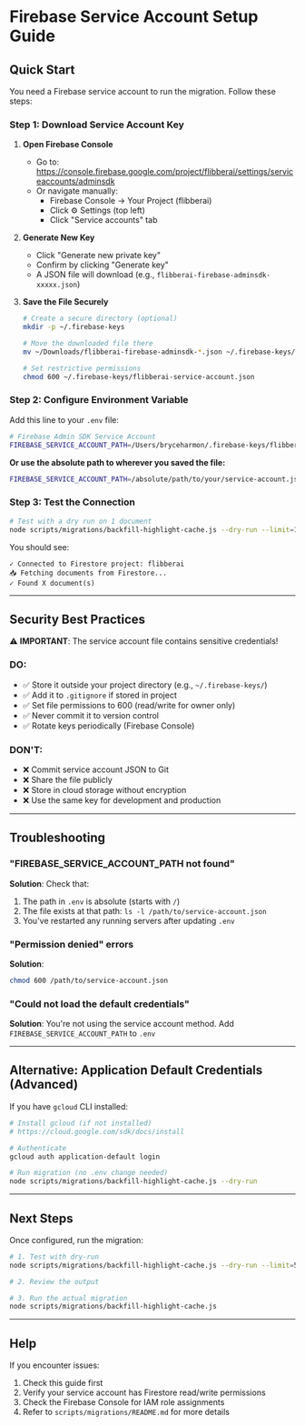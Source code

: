 # Firebase Service Account Setup Guide

## Quick Start

You need a Firebase service account to run the migration. Follow these steps:

### Step 1: Download Service Account Key

1. **Open Firebase Console**
   - Go to: https://console.firebase.google.com/project/flibberai/settings/serviceaccounts/adminsdk
   - Or navigate manually:
     - Firebase Console → Your Project (flibberai)
     - Click ⚙️ Settings (top left)
     - Click "Service accounts" tab

2. **Generate New Key**
   - Click "Generate new private key"
   - Confirm by clicking "Generate key"
   - A JSON file will download (e.g., `flibberai-firebase-adminsdk-xxxxx.json`)

3. **Save the File Securely**
   ```bash
   # Create a secure directory (optional)
   mkdir -p ~/.firebase-keys
   
   # Move the downloaded file there
   mv ~/Downloads/flibberai-firebase-adminsdk-*.json ~/.firebase-keys/flibberai-service-account.json
   
   # Set restrictive permissions
   chmod 600 ~/.firebase-keys/flibberai-service-account.json
   ```

### Step 2: Configure Environment Variable

Add this line to your `.env` file:

```bash
# Firebase Admin SDK Service Account
FIREBASE_SERVICE_ACCOUNT_PATH=/Users/bryceharmon/.firebase-keys/flibberai-service-account.json
```

**Or use the absolute path to wherever you saved the file:**
```bash
FIREBASE_SERVICE_ACCOUNT_PATH=/absolute/path/to/your/service-account.json
```

### Step 3: Test the Connection

```bash
# Test with a dry run on 1 document
node scripts/migrations/backfill-highlight-cache.js --dry-run --limit=1
```

You should see:
```
✓ Connected to Firestore project: flibberai
📥 Fetching documents from Firestore...
✓ Found X document(s)
```

---

## Security Best Practices

⚠️ **IMPORTANT**: The service account file contains sensitive credentials!

### DO:
- ✅ Store it outside your project directory (e.g., `~/.firebase-keys/`)
- ✅ Add it to `.gitignore` if stored in project
- ✅ Set file permissions to 600 (read/write for owner only)
- ✅ Never commit it to version control
- ✅ Rotate keys periodically (Firebase Console)

### DON'T:
- ❌ Commit service account JSON to Git
- ❌ Share the file publicly
- ❌ Store in cloud storage without encryption
- ❌ Use the same key for development and production

---

## Troubleshooting

### "FIREBASE_SERVICE_ACCOUNT_PATH not found"

**Solution**: Check that:
1. The path in `.env` is absolute (starts with `/`)
2. The file exists at that path: `ls -l /path/to/service-account.json`
3. You've restarted any running servers after updating `.env`

### "Permission denied" errors

**Solution**: 
```bash
chmod 600 /path/to/service-account.json
```

### "Could not load the default credentials"

**Solution**: You're not using the service account method. Add `FIREBASE_SERVICE_ACCOUNT_PATH` to `.env`

---

## Alternative: Application Default Credentials (Advanced)

If you have `gcloud` CLI installed:

```bash
# Install gcloud (if not installed)
# https://cloud.google.com/sdk/docs/install

# Authenticate
gcloud auth application-default login

# Run migration (no .env change needed)
node scripts/migrations/backfill-highlight-cache.js --dry-run
```

---

## Next Steps

Once configured, run the migration:

```bash
# 1. Test with dry-run
node scripts/migrations/backfill-highlight-cache.js --dry-run --limit=5

# 2. Review the output

# 3. Run the actual migration
node scripts/migrations/backfill-highlight-cache.js
```

---

## Help

If you encounter issues:
1. Check this guide first
2. Verify your service account has Firestore read/write permissions
3. Check the Firebase Console for IAM role assignments
4. Refer to `scripts/migrations/README.md` for more details
